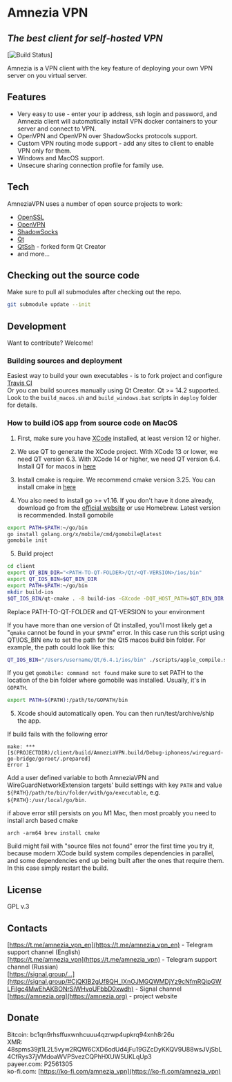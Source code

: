 # Amnezia VPN
## _The best client for self-hosted VPN_

[![Build Status](https://github.com/amnezia-vpn/desktop-client/actions/workflows/deploy.yml/badge.svg?branch=dev)]

Amnezia is a VPN client with the key feature of deploying your own VPN server on you virtual server.

## Features
- Very easy to use - enter your ip address, ssh login and password, and Amnezia client will automatically install VPN docker containers to your server and connect to VPN.
- OpenVPN and OpenVPN over ShadowSocks protocols support. 
- Custom VPN routing mode support - add any sites to client to enable VPN only for them.
- Windows and MacOS support.
- Unsecure sharing connection profile for family use.

## Tech

AmneziaVPN uses a number of open source projects to work:

- [OpenSSL](https://www.openssl.org/)
- [OpenVPN](https://openvpn.net/)
- [ShadowSocks](https://shadowsocks.org/)
- [Qt](https://www.qt.io/)
- [QtSsh](https://github.com/jaredtao/QtSsh) - forked form Qt Creator
- and more...

## Checking out the source code

Make sure to pull all submodules after checking out the repo.

```bash
git submodule update --init
```

## Development

Want to contribute? Welcome!

### Building sources and deployment
Easiest way to build your own executables - is to fork project and configure [Travis CI](https://travis-ci.com/)  
Or you can build sources manually using Qt Creator. Qt >= 14.2 supported.  
Look to the `build_macos.sh` and `build_windows.bat` scripts in `deploy` folder for details.

### How to build iOS app from source code on MacOS

1. First, make sure you have [XCode](https://developer.apple.com/xcode/) installed, 
at least version 12 or higher.

2. We use QT to generate the XCode project. With XCode 13 or lower, we need QT version 6.3. With XCode 14 or higher, we need QT version 6.4. Install QT for macos in [here](https://doc.qt.io/qt-6/macos.html)

3. Install cmake is require. We recommend cmake version 3.25. You can install cmake in [here](https://cmake.org/download/)

4. You also need to install go >= v1.16. If you don't have it done already,
download go from the [official website](https://golang.org/dl/) or use Homebrew. 
Latest version is recommended. Install gomobile
```bash
export PATH=$PATH:~/go/bin
go install golang.org/x/mobile/cmd/gomobile@latest
gomobile init
```

5. Build project
```bash
cd client
export QT_BIN_DIR="<PATH-TO-QT-FOLDER>/Qt/<QT-VERSION>/ios/bin"
export QT_IOS_BIN=$QT_BIN_DIR
export PATH=$PATH:~/go/bin
mkdir build-ios
$QT_IOS_BIN/qt-cmake . -B build-ios -GXcode -DQT_HOST_PATH=$QT_BIN_DIR
```
Replace PATH-TO-QT-FOLDER and QT-VERSION to your environment

If you have more than one version of Qt installed, you'll most likely get
a "`qmake` cannot be found in your `$PATH`" error. In this case run this script 
using QT\IOS\_BIN env to set the path for the Qt5 macos build bin folder.
For example, the path could look like this:
```bash
QT_IOS_BIN="/Users/username/Qt/6.4.1/ios/bin" ./scripts/apple_compile.sh ios
```

If you get `gomobile: command not found` make sure to set PATH to the location 
of the bin folder where gomobile was installed. Usually, it's in `GOPATH`.
```bash
export PATH=$(PATH):/path/to/GOPATH/bin
```

5. Xcode should automatically open. You can then run/test/archive/ship the app.

If build fails with the following error
```
make: *** 
[$(PROJECTDIR)/client/build/AmneziaVPN.build/Debug-iphoneos/wireguard-go-bridge/goroot/.prepared] 
Error 1
```
Add a user defined variable to both AmneziaVPN and WireGuardNetworkExtension targets' build settings with
key `PATH` and value `${PATH}/path/to/bin/folder/with/go/executable`, e.g. `${PATH}:/usr/local/go/bin`.

if above error still persists on you M1 Mac, then most proably you need to install arch based cmake 
```
arch -arm64 brew install cmake
```

Build might fail with "source files not found" error the first time you try it, because modern XCode build system compiles
dependencies in parallel, and some dependencies end up being built after the ones that
require them. In this case simply restart the build.


## License
GPL v.3

## Contacts
[https://t.me/amnezia_vpn_en](https://t.me/amnezia_vpn_en) - Telegram support channel (English)  
[https://t.me/amnezia_vpn](https://t.me/amnezia_vpn) - Telegram support channel (Russian)  
[https://signal.group/...](https://signal.group/#CjQKIB2gUf8QH_IXnOJMGQWMDjYz9cNfmRQipGWLFiIgc4MwEhAKBONrSiWHvoUFbbD0xwdh) - Signal channel  
[https://amnezia.org](https://amnezia.org) - project website  

## Donate
Bitcoin: bc1qn9rhsffuxwnhcuuu4qzrwp4upkrq94xnh8r26u  
XMR: 48spms39jt1L2L5vyw2RQW6CXD6odUd4jFu19GZcDyKKQV9U88wsJVjSbL4CfRys37jVMdoaWVPSvezCQPhHXUW5UKLqUp3  
payeer.com: P2561305  
ko-fi.com: [https://ko-fi.com/amnezia_vpn](https://ko-fi.com/amnezia_vpn)  

